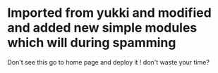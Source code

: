 # Imported from yukki and modified and added new simple modules which will during spamming 

Don't see this go to home page and deploy it ! don't waste your time?
